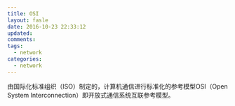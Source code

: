 ```yaml
---
title: OSI
layout: fasle
date: 2016-10-23 22:33:12
updated:
comments:
tags: 
  - network
categories:
  - network
---
```


由国际化标准组织（ISO）制定的，计算机通信进行标准化的参考模型OSI（Open System Interconnection）即开放式通信系统互联参考模型。




